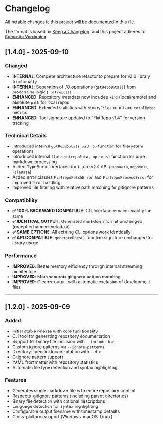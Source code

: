 # Changelog

All notable changes to this project will be documented in this file.

The format is based on [Keep a Changelog](https://keepachangelog.com/en/1.1.0/),
and this project adheres to [Semantic Versioning](https://semver.org/spec/v2.0.0.html).

## [1.4.0] - 2025-09-10

### Changed
- **INTERNAL**: Complete architecture refactor to prepare for v2.0 library functionality
- **INTERNAL**: Separation of I/O operations (`getRepoData()`) from processing logic (`flatrepo()`)
- **ENHANCED**: Repository metadata now includes `kind` (local/remote) and absolute `path` for local repos
- **ENHANCED**: Extended statistics with `binaryFiles` count and `totalBytes` metrics
- **ENHANCED**: Tool signature updated to "FlatRepo v1.4" for version tracking

### Technical Details
- Introduced internal `getRepoData({ path })` function for filesystem operations
- Introduced internal `flatrepo(repoData, options)` function for pure markdown processing
- Added TypeScript interfaces for future v2.0 API (`RepoData`, `RepoMeta`, `FileData`)
- Added error classes `FlatrepoFetchError` and `FlatrepoProcessError` for improved error handling
- Improved file filtering with relative path matching for gitignore patterns

### Compatibility
- **✅ 100% BACKWARD COMPATIBLE**: CLI interface remains exactly the same
- **✅ IDENTICAL OUTPUT**: Generated markdown format unchanged (except enhanced metadata)
- **✅ SAME OPTIONS**: All existing CLI options work identically
- **✅ API COMPATIBLE**: `generateDocs()` function signature unchanged for library usage

### Performance
- **IMPROVED**: Better memory efficiency through internal streaming architecture
- **IMPROVED**: More accurate gitignore pattern matching
- **IMPROVED**: Cleaner output with automatic exclusion of development files

---

## [1.2.0] - 2025-09-09

### Added
- Initial stable release with core functionality
- CLI tool for generating repository documentation 
- Support for binary file inclusion with `--include-bin`
- Custom ignore patterns via `--ignore-patterns`
- Directory-specific documentation with `--dir`
- Gitignore pattern support
- YAML frontmatter with repository statistics
- Automatic file type detection and syntax highlighting

### Features
- Generates single markdown file with entire repository content
- Respects .gitignore patterns (including parent directories)  
- Binary file detection with optional descriptions
- Language detection for syntax highlighting
- Configurable output filename with timestamp defaults
- Cross-platform support (Windows, macOS, Linux)